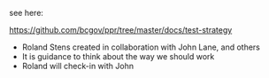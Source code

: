 see here:

https://github.com/bcgov/ppr/tree/master/docs/test-strategy

* Roland Stens created in collaboration with John Lane, and others 
* It is guidance to think about the way we should work
* Roland will check-in with John
